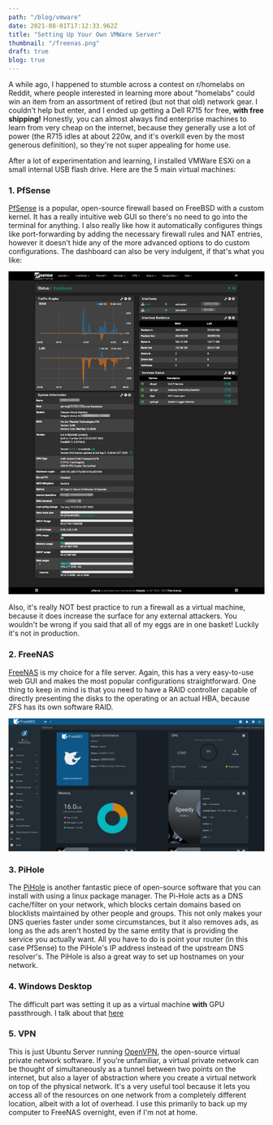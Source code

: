 ```yaml
---
path: "/blog/vmware"
date: 2021-08-01T17:12:33.962Z
title: "Setting Up Your Own VMWare Server"
thumbnail: "/freenas.png"
draft: true
blog: true
---
```


A while ago, I happened to stumble across a contest on r/homelabs on Reddit, where people interested in learning more about "homelabs" could win an item from an assortment of retired (but not that old) network gear.  I couldn't help but enter, and I ended up getting a Dell R715 for free, **with free shipping!**  Honestly, you can almost always find enterprise machines to learn from very cheap on the internet, because they generally use a lot of power (the R715 idles at about 220w, and it's overkill even by the most generous definition), so they're not super appealing for home use.

After a lot of experimentation and learning, I installed VMWare ESXi on a small internal USB flash drive.  Here are the 5 main virtual machines:

<h3>1. PfSense</h3>

[PfSense](https://www.pfsense.org/) is a popular, open-source firewall based on FreeBSD with a custom kernel.  It has a really intuitive web GUI so there's no need to go into the terminal for anything.  I also really like how it automatically configures things like port-forwarding by adding the necessary firewall rules and NAT entries, however it doesn't hide any of the more advanced options to do custom configurations.  The dashboard can also be very indulgent, if that's what you like:

![PfSense](../../images/PfSense.png)

Also, it's really NOT best practice to run a firewall as a virtual machine, because it does increase the surface for any external attackers.  You wouldn't be wrong if you said that all of my eggs are in one basket!  Luckily it's not in production.

<h3>2. FreeNAS</h3>

[FreeNAS](https://www.freenas.org/) is my choice for a file server.  Again, this has a very easy-to-use web GUI and makes the most popular configurations straightforward.  One thing to keep in mind is that you need to have a RAID controller capable of directly presenting the disks to the operating or an actual HBA, because ZFS has its own software RAID. 

![FreeNAS](../../images/freenas.png)

<h3>3. PiHole</h3>

The [PiHole](https://pi-hole.net/) is another fantastic piece of open-source software that you can install with using a linux package manager.  The Pi-Hole acts as a DNS cache/filter on your network, which blocks certain domains based on blocklists maintained by other people and groups.  This not only makes your DNS queries faster under some circumstances, but it also removes ads, as long as the ads aren't hosted by the same entity that is providing the service you actually want.  All you have to do is point your router (in this case PfSense) to the PiHole's IP address instead of the upstream DNS resolver's.  The PiHole is also a great way to set up hostnames on your network.

<h3>4. Windows Desktop</h3>

The difficult part was setting it up as a virtual machine **with** GPU passthrough.  I talk about that [here](/blog/how-to-use-gpu-passthrough-with-windows-on-esxi)

<h3>5. VPN</h3>

This is just Ubuntu Server running [OpenVPN](https://openvpn.net/), the open-source virtual private network software.  If you're unfamiliar, a virtual private network can be thought of simultaneously as a tunnel between two points on the internet, but also a layer of abstraction where you create a virtual network on top of the physical network.  It's a very useful tool because it lets you access all of the resources on one network from a completely different location, albeit with a lot of overhead.  I use this primarily to back up my computer to FreeNAS overnight, even if I'm not at home.
